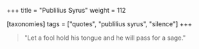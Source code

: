 +++
title = "Publilius Syrus"
weight = 112

[taxonomies]
tags = ["quotes", "publilius syrus", "silence"]
+++

> "Let a fool hold his tongue and he will pass for a sage."
